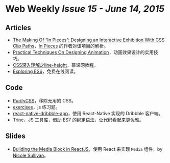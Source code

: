 # Web Weekly *Issue 15 - June 14, 2015*

## Articles
* [The Making Of “In Pieces”: Designing an Interactive Exhibition With CSS Clip Paths](http://www.smashingmagazine.com/2015/06/02/the-making-of-in-pieces/)，[In Pieces](http://species-in-pieces.com/) 的作者对该项目的解析。
* [Practical Techniques On Designing Animation](http://www.smashingmagazine.com/2015/06/08/practical-techniques-on-designing-animation/)，动画效果设计的实用技巧。
* [CSS深入理解之line-height](http://www.imooc.com/view/403)，慕课网教程。
* [Exploring ES6](https://leanpub.com/exploring-es6/read)，免费在线阅读。

## Code
* [PurifyCSS](https://github.com/purifycss/purifycss)，移除无用的 CSS。
* [exercises](https://github.com/kolodny/exercises)，js 练习题。
* [react-native-dribbble-app](https://github.com/catalinmiron/react-native-dribbble-app)，使用 React-Native 实现的 Dribbble 客户端。
* [Trine](https://github.com/jussi-kalliokoski/trine)，JS 工具库，借助 ES7 的[绑定语法](https://github.com/zenparsing/es-function-bind)，让代码看起来更优雅。

## Slides
* [Building the Media Block in ReactJS](https://speakerdeck.com/nicolesullivan/building-the-media-block-in-reactjs)，使用 React 来实现 `Media` 组件，by [Nicole Sullivan](https://twitter.com/stubbornella)。

